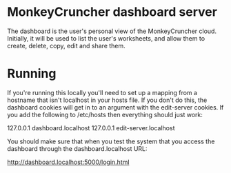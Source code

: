 MonkeyCruncher dashboard server
===============================

The dashboard is the user's personal view of the MonkeyCruncher cloud. Initially, it will be used to list the user's
worksheets, and allow them to create, delete, copy, edit and share them.


Running
=======

If you're running this locally you'll need to set up a mapping from a hostname that isn't localhost in your hosts file.
If you don't do this, the dashboard cookies will get in to an argument with the edit-server cookies. If you add the
following to /etc/hosts then everything should just work:

127.0.0.1  dashboard.localhost
127.0.0.1  edit-server.localhost

You should make sure that when you test the system that you access the dashboard through the dashboard.localhost URL:

http://dashboard.localhost:5000/login.html
